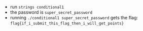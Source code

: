 * run `strings conditional1`
* the password is `super_secret_password`
* running `./conditional1 super_secret_password` gets the flag: `flag{if_i_submit_this_flag_then_i_will_get_points}`
